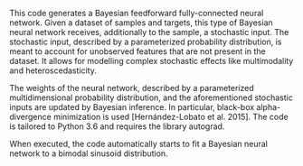 This code generates a Bayesian feedforward fully-connected neural network. Given a dataset of samples and targets, this type of Bayesian neural network receives, additionally to the sample, a stochastic input. The stochastic input, described by a parameterized probability distribution, is meant to account for unobserved features that are not present in the dataset. It allows for modelling complex stochastic effects like multimodality and heteroscedasticity.

The weights of the neural network, described by a parameterized multidimensional probability distribution, and the aforementioned stochastic inputs are updated by Bayesian inference. In particular, black-box alpha-divergence minimization is used [Hernández-Lobato et al. 2015]. The code is tailored to Python 3.6 and requires the library autograd.

When executed, the code automatically starts to fit a Bayesian neural network to a bimodal sinusoid distribution.
